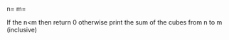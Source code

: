 n=<integer>
m=<integer>

If the n<m then return 0 otherwise print the sum of the cubes from n to m (inclusive) 

